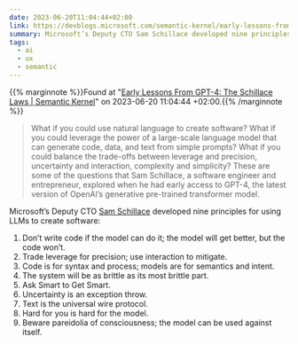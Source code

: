 ```yaml
---
date: 2023-06-20T11:04:44+02:00
link: https://devblogs.microsoft.com/semantic-kernel/early-lessons-from-gpt-4-the-schillace-laws/
summary: Microsoft’s Deputy CTO Sam Schillace developed nine principles for using LLMs to create software
tags:
  - ai
  - ux
  - semantic
---
```

{{% marginnote %}}Found at "[Early Lessons From GPT-4: The Schillace Laws | Semantic Kernel](https://web.archive.org/web/20230620110444/https://devblogs.microsoft.com/semantic-kernel/early-lessons-from-gpt-4-the-schillace-laws/)" on 2023-06-20 11:04:44 +02:00.{{% /marginnote %}}

> What if you could use natural language to create software? What if you could leverage the power of a large-scale language model that can generate code, data, and text from simple prompts? What if you could balance the trade-offs between leverage and precision, uncertainty and interaction, complexity and simplicity? These are some of the questions that Sam Schillace, a software engineer and entrepreneur, explored when he had early access to GPT-4, the latest version of OpenAI’s generative pre-trained transformer model.

Microsoft’s Deputy CTO [Sam Schillace](https://sundaylettersfromsam.substack.com/) developed nine principles for using LLMs to create software:

1. Don’t write code if the model can do it; the model will get better, but the code won’t.
2. Trade leverage for precision; use interaction to mitigate.
3. Code is for syntax and process; models are for semantics and intent.
4. The system will be as brittle as its most brittle part.
5. Ask Smart to Get Smart.
6. Uncertainty is an exception throw.
7. Text is the universal wire protocol.
8. Hard for you is hard for the model.
9. Beware pareidolia of consciousness; the model can be used against itself.
